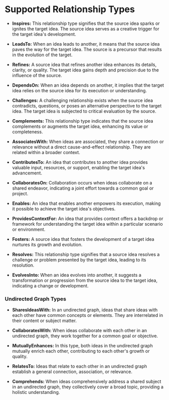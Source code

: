 # Supported Relationship Types

- **Inspires:** This relationship type signifies that the source idea sparks or ignites the target idea. The source idea serves as a creative trigger for the target idea's development.

- **LeadsTo:** When an idea leads to another, it means that the source idea paves the way for the target idea. The source is a precursor that results in the evolution of the target.

- **Refines:** A source idea that refines another idea enhances its details, clarity, or quality. The target idea gains depth and precision due to the influence of the source.

- **DependsOn:** When an idea depends on another, it implies that the target idea relies on the source idea for its execution or understanding.

- **Challenges:** A challenging relationship exists when the source idea contradicts, questions, or poses an alternative perspective to the target idea. The target idea is subjected to critical evaluation by the source.

- **Complements:** This relationship type indicates that the source idea complements or augments the target idea, enhancing its value or completeness.

- **AssociatesWith:** When ideas are associated, they share a connection or relevance without a direct cause-and-effect relationship. They are related within a broader context.

- **ContributesTo:** An idea that contributes to another idea provides valuable input, resources, or support, enabling the target idea's advancement.

- **CollaboratesOn:** Collaboration occurs when ideas collaborate on a shared endeavor, indicating a joint effort towards a common goal or project.

- **Enables:** An idea that enables another empowers its execution, making it possible to achieve the target idea's objectives.

- **ProvidesContextFor:** An idea that provides context offers a backdrop or framework for understanding the target idea within a particular scenario or environment.

- **Fosters:** A source idea that fosters the development of a target idea nurtures its growth and evolution.

- **Resolves:** This relationship type signifies that a source idea resolves a challenge or problem presented by the target idea, leading to its resolution.

- **EvolvesInto:** When an idea evolves into another, it suggests a transformation or progression from the source idea to the target idea, indicating a change or development.

### Undirected Graph Types

- **SharesIdeasWith:** In an undirected graph, ideas that share ideas with each other have common concepts or elements. They are interrelated in their content or subject matter.

- **CollaboratesWith:** When ideas collaborate with each other in an undirected graph, they work together for a common goal or objective.

- **MutuallyEnhances:** In this type, both ideas in the undirected graph mutually enrich each other, contributing to each other's growth or quality.

- **RelatesTo:** Ideas that relate to each other in an undirected graph establish a general connection, association, or relevance.

- **Comprehends:** When ideas comprehensively address a shared subject in an undirected graph, they collectively cover a broad topic, providing a holistic understanding.

